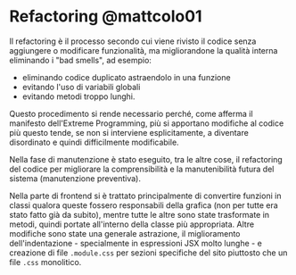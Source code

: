 # Refactoring @mattcolo01
Il refactoring è il processo secondo cui viene rivisto il codice senza aggiungere o modificare funzionalità, ma migliorandone la qualità interna eliminando i "bad smells", ad esempio:
- eliminando codice duplicato astraendolo in una funzione
- evitando l'uso di variabili globali
- evitando metodi troppo lunghi.

Questo procedimento si rende necessario perché, come afferma il manifesto dell'Extreme Programming, più si apportano modifiche al codice più questo tende, se non si interviene esplicitamente, a diventare disordinato e quindi difficilmente modificabile.

Nella fase di manutenzione è stato eseguito, tra le altre cose, il refactoring del codice per migliorare la comprensibilità e la manutenibilità futura del sistema (manutenzione preventiva).

Nella parte di frontend si è trattato principalmente di convertire funzioni in classi qualora queste fossero responsabili della grafica (non per tutte era stato fatto già da subito), mentre tutte le altre sono state trasformate in metodi, quindi portate all'interno della classe più appropriata. Altre modifiche sono state una generale astrazione, il miglioramento dell'indentazione - specialmente in espressioni JSX molto lunghe - e creazione di file `.module.css` per sezioni specifiche del sito piuttosto che un file `.css` monolitico.
